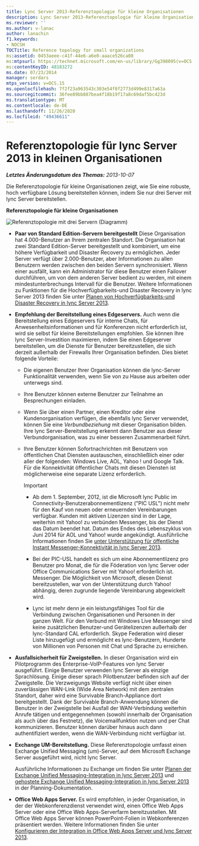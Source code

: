 ```yaml
---
title: Lync Server 2013-Referenztopologie für kleine Organisationen
description: Lync Server 2013-Referenztopologie für kleine Organisationen
ms.reviewer: ''
ms.author: v-lanac
author: lanachin
f1.keywords:
- NOCSH
TOCTitle: Reference topology for small organizations
ms:assetid: 0453aeee-c41f-44e6-a6e0-aaace526ca08
ms:mtpsurl: https://technet.microsoft.com/en-us/library/Gg398095(v=OCS.15)
ms:contentKeyID: 48183272
ms.date: 07/23/2014
manager: serdars
mtps_version: v=OCS.15
ms.openlocfilehash: 7f2f23a963543c303e54f8f2773d499e8317a63a
ms.sourcegitcommit: 36fee89bb887bea4f18b19f17a8c69daf5bc423d
ms.translationtype: MT
ms.contentlocale: de-DE
ms.lasthandoff: 11/26/2020
ms.locfileid: "49436611"
---
```

# <a name="reference-topology-for-lync-server-2013-in-small-organizations"></a>Referenztopologie für lync Server 2013 in kleinen Organisationen

<div data-xmlns="http://www.w3.org/1999/xhtml">

<div class="topic" data-xmlns="http://www.w3.org/1999/xhtml" data-msxsl="urn:schemas-microsoft-com:xslt" data-cs="https://msdn.microsoft.com/">

<div data-asp="https://msdn2.microsoft.com/asp">



</div>

<div id="mainSection">

<div id="mainBody">

<span> </span>

_**Letztes Änderungsdatum des Themas:** 2013-10-07_

Die Referenztopologie für kleine Organisationen zeigt, wie Sie eine robuste, hoch verfügbare Lösung bereitstellen können, indem Sie nur drei Server mit lync Server bereitstellen.

**Referenztopologie für kleine Organisationen**

![Referenztopologie mit drei Servern (Diagramm)](images/Gg398095.25196d0d-dd07-451b-83ba-94c0ddf59030(OCS.15).jpg "Referenztopologie mit drei Servern (Diagramm)")

  - **Paar von Standard Edition-Servern bereitgestellt**    Diese Organisation hat 4.000-Benutzer an Ihrem zentralen Standort. Die Organisation hat zwei Standard Edition-Server bereitgestellt und kombiniert, um eine höhere Verfügbarkeit und Disaster Recovery zu ermöglichen. Jeder Server verfügt über 2.000-Benutzer, aber Informationen zu allen Benutzern werden zwischen den beiden Servern synchronisiert. Wenn einer ausfällt, kann ein Administrator für diese Benutzer einen Failover durchführen, um von dem anderen Server bedient zu werden, mit einem mindestunterbrechungs Intervall für die Benutzer. Weitere Informationen zu Funktionen für die Hochverfügbarkeits-und Disaster Recovery in lync Server 2013 finden Sie unter [Planen von Hochverfügbarkeits-und Disaster Recovery in lync Server 2013](lync-server-2013-planning-for-high-availability-and-disaster-recovery.md).

  - **Empfehlung der Bereitstellung eines Edgeservers.**   Auch wenn die Bereitstellung eines Edgeservers für interne Chats, für Anwesenheitsinformationen und für Konferenzen nicht erforderlich ist, wird sie selbst für kleine Bereitstellungen empfohlen. Sie können Ihre lync Server-Investition maximieren, indem Sie einen Edgeserver bereitstellen, um die Dienste für Benutzer bereitzustellen, die sich derzeit außerhalb der Firewalls Ihrer Organisation befinden. Dies bietet folgende Vorteile:
    
      - Die eigenen Benutzer Ihrer Organisation können die lync-Server Funktionalität verwenden, wenn Sie von zu Hause aus arbeiten oder unterwegs sind.
    
      - Ihre Benutzer können externe Benutzer zur Teilnahme an Besprechungen einladen.
    
      - Wenn Sie über einen Partner, einen Kreditor oder eine Kundenorganisation verfügen, die ebenfalls lync Server verwendet, können Sie eine *Verbundbeziehung* mit dieser Organisation bilden. Ihre lync Server-Bereitstellung erkennt dann Benutzer aus dieser Verbundorganisation, was zu einer besseren Zusammenarbeit führt.
    
      - Ihre Benutzer können Sofortnachrichten mit Benutzern von öffentlichen Chat Diensten austauschen, einschließlich einer oder aller der folgenden: Windows Live, AOL, Yahoo \! und Google Talk. Für die Konnektivität öffentlicher Chats mit diesen Diensten ist möglicherweise eine separate Lizenz erforderlich.
        
        <div>
        

        > [!IMPORTANT]  
        > <UL>
        > <LI>
        > <P>Ab dem 1. September, 2012, ist die Microsoft lync Public im Connectivity-Benutzerabonnementlizenz ("PIC USL") nicht mehr für den Kauf von neuen oder erneuernden Vereinbarungen verfügbar. Kunden mit aktiven Lizenzen sind in der Lage, weiterhin mit Yahoo! zu verbünden Messenger, bis der Dienst das Datum beendet hat. Datum des Endes des Lebenszyklus von Juni 2014 für AOL und Yahoo! wurde angekündigt. Ausführliche Informationen finden Sie <A href="lync-server-2013-support-for-public-instant-messenger-connectivity.md">unter Unterstützung für öffentliche Instant Messenger-Konnektivität in lync Server 2013</A>.</P>
        > <LI>
        > <P>Bei der PIC-USL handelt es sich um eine Abonnementlizenz pro Benutzer pro Monat, die für die Föderation von lync Server oder Office Communications Server mit Yahoo! erforderlich ist. Messenger. Die Möglichkeit von Microsoft, diesen Dienst bereitzustellen, war von der Unterstützung durch Yahoo! abhängig, deren zugrunde liegende Vereinbarung abgewickelt wird.</P>
        > <LI>
        > <P>Lync ist mehr denn je ein leistungsfähiges Tool für die Verbindung zwischen Organisationen und Personen in der ganzen Welt. Für den Verbund mit Windows Live Messenger sind keine zusätzlichen Benutzer-und Gerätelizenzen außerhalb der lync-Standard CAL erforderlich. Skype Federation wird dieser Liste hinzugefügt und ermöglicht es lync-Benutzern, Hunderte von Millionen von Personen mit Chat und Sprache zu erreichen.</P></LI></UL>

        
        </div>

  - **Ausfallsicherheit für Zweigstellen.**   In dieser Organisation wird ein Pilotprogramm des Enterprise-VoIP-Features von lync Server ausgeführt. Einige Benutzer verwenden lync Server als einzige Sprachlösung. Einige dieser sprach Pilotbenutzer befinden sich auf der Zweigstelle. Die Verzweigungs Website verfügt nicht über einen zuverlässigen WAN-Link (Wide Area Network) mit dem zentralen Standort, daher wird eine Survivable Branch-Appliance dort bereitgestellt. Dank der Survivable Branch-Anwendung können die Benutzer in der Zweigstelle bei Ausfall der WAN-Verbindung weiterhin Anrufe tätigen und entgegennehmen (sowohl innerhalb der Organisation als auch über das Festnetz), die Voicemailfunktion nutzen und per Chat kommunizieren. Benutzer können darüber hinaus auch dann authentifiziert werden, wenn die WAN-Verbindung nicht verfügbar ist.

  - **Exchange UM-Bereitstellung.** Diese Referenztopologie umfasst einen Exchange Unified Messaging (um)-Server, auf dem Microsoft Exchange Server ausgeführt wird, nicht lync Server.
    
    Ausführliche Informationen zu Exchange um finden Sie unter [Planen der Exchange Unified Messaging-Integration in lync Server 2013](lync-server-2013-planning-for-exchange-unified-messaging-integration.md) und [gehostete Exchange Unified Messaging-Integration in lync Server 2013](lync-server-2013-hosted-exchange-unified-messaging-integration.md) in der Planning-Dokumentation.

  - **Office Web Apps Server.** Es wird empfohlen, in jeder Organisation, in der der Webkonferenzdienst verwendet wird, einen Office Web Apps Server oder eine Office Web Apps-Serverfarm bereitzustellen. Mit Office Web Apps Server können PowerPoint-Folien in Webkonferenzen präsentiert werden. Weitere Informationen finden Sie unter [Konfigurieren der Integration in Office Web Apps Server und lync Server 2013](lync-server-2013-enabling-office-web-apps-server-and-lync-server-2013.md).

</div>

<span> </span>

</div>

</div>

</div>

